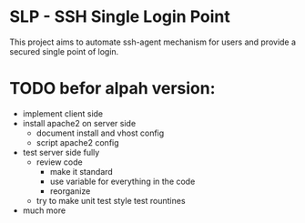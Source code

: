 SLP - SSH Single Login Point
===

This project aims to automate ssh-agent mechanism for users and provide a secured single point of login.

TODO befor alpah version:
==
- implement client side
- install apache2 on server side
  - document install and vhost config
  - script apache2 config
- test server side fully
  - review code
    - make it standard
    - use variable for everything in the code
    - reorganize
  - try to make unit test style test rountines
- much more

